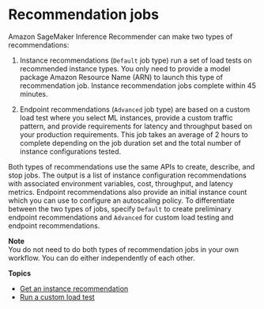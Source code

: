 # Recommendation jobs<a name="inference-recommender-recommendation-jobs"></a>

Amazon SageMaker Inference Recommender can make two types of recommendations:

1. Instance recommendations \(`Default` job type\) run a set of load tests on recommended instance types\. You only need to provide a model package Amazon Resource Name \(ARN\) to launch this type of recommendation job\. Instance recommendation jobs complete within 45 minutes\.

1. Endpoint recommendations \(`Advanced` job type\) are based on a custom load test where you select ML instances, provide a custom traffic pattern, and provide requirements for latency and throughput based on your production requirements\. This job takes an average of 2 hours to complete depending on the job duration set and the total number of instance configurations tested\.

Both types of recommendations use the same APIs to create, describe, and stop jobs\. The output is a list of instance configuration recommendations with associated environment variables, cost, throughput, and latency metrics\. Endpoint recommendations also provide an initial instance count which you can use to configure an autoscaling policy\. To differentiate between the two types of jobs, specify `Default` to create preliminary endpoint recommendations and `Advanced` for custom load testing and endpoint recommendations\.

**Note**  
You do not need to do both types of recommendation jobs in your own workflow\. You can do either independently of each other\.

**Topics**
+ [Get an instance recommendation](inference-recommender-instance-recommendation.md)
+ [Run a custom load test](inference-recommender-load-test.md)